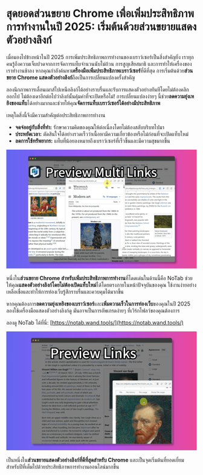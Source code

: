 # สุดยอดส่วนขยาย Chrome เพื่อเพิ่มประสิทธิภาพการทำงานในปี 2025: เริ่มต้นด้วยส่วนขยายแสดงตัวอย่างลิงก์

เมื่อมองไปข้างหน้าในปี 2025 การเพิ่มประสิทธิภาพการทำงานของเบราว์เซอร์เป็นสิ่งสำคัญยิ่ง เราทุกคนรู้ถึงความเจ็บปวดจากการจัดการแท็บจำนวนนับไม่ถ้วน การสูญเสียสมาธิ และการทำให้เครื่องของเราทำงานช้าลง หากคุณกำลังค้นหา**เครื่องมือเพิ่มประสิทธิภาพเบราว์เซอร์**ที่ดีที่สุด การเริ่มต้นด้วย**ส่วนขยาย Chrome แสดงตัวอย่างลิงก์**ถือเป็นการเปลี่ยนแปลงครั้งสำคัญ

ลองนึกภาพการเลื่อนเมาส์ไปเหนือลิงก์ได้อย่างราบรื่นและรับการแสดงตัวอย่างทันทีโดยไม่ต้องคลิกออกไป ไม่ต้องเดาอีกต่อไปว่าลิงก์นั้นคุ้มค่าที่จะเปิดหรือไม่! การเปลี่ยนแปลงง่ายๆ นี้ช่วย**ลดความยุ่งเหยิงของแท็บ**ได้อย่างมากและช่วยให้คุณ**จัดการแท็บเบราว์เซอร์ได้อย่างมีประสิทธิภาพ**

เหตุใดสิ่งนี้จึงมีความสำคัญต่อประสิทธิภาพการทำงาน
*   **จดจ่ออยู่กับสิ่งที่ทำ:** รักษาความคิดของคุณให้ต่อเนื่องโดยไม่ต้องสลับบริบทไปมา
*   **ประหยัดเวลา:** ตัดสินใจได้อย่างรวดเร็วว่าเนื้อหามีความเกี่ยวข้องหรือไม่ก่อนที่จะเปิดแท็บใหม่
*   **ลดการใช้ทรัพยากร:** แท็บที่น้อยลงหมายถึงเบราว์เซอร์ที่เร็วขึ้นและมีความสุขมากขึ้น

![ตัวอย่างการใช้งาน NoTab](../images/notab1.png)

หนึ่งใน**ส่วนขยาย Chrome สำหรับเพิ่มประสิทธิภาพการทำงาน**ที่โดดเด่นในด้านนี้คือ NoTab ช่วยให้คุณ**แสดงตัวอย่างลิงก์โดยไม่ต้องเปิดแท็บใหม่**ได้โดยตรงภายในหน้าปัจจุบันของคุณ ใช้งานง่ายอย่างเหลือเชื่อและทำให้การท่องเว็บรู้สึกราบรื่นและควบคุมได้มากขึ้น

หากคุณต้องการ**ลดความยุ่งเหยิงของเบราว์เซอร์**และ**เพิ่มความเร็วในการท่องเว็บ**ของคุณในปี 2025 ลองใช้เครื่องมือแสดงตัวอย่างลิงก์ดู มันอาจเป็นการอัพเกรดง่ายๆ ที่เวิร์กโฟลว์ของคุณต้องการ

ลองดู NoTab ได้ที่นี่: [https://notab.wand.tools/](https://notab.wand.tools/)

![คุณสมบัติโหมดอ่านของ NoTab](../images/notab2.png)

เป็นหนึ่งใน**ส่วนขยายแสดงตัวอย่างลิงก์ที่ดีที่สุดสำหรับ Chrome** และเป็นจุดเริ่มต้นที่ยอดเยี่ยมสำหรับปีที่เต็มไปด้วยประสิทธิภาพการทำงานออนไลน์มากขึ้น
